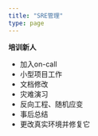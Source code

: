 ```yaml
---
title: "SRE管理"
type: page
---
```


**培训新人**

* 加入on-call
* 小型项目工作
* 文档修改
* 灾难演习
* 反向工程、随机应变
* 事后总结
* 更改真实环境并修复它
